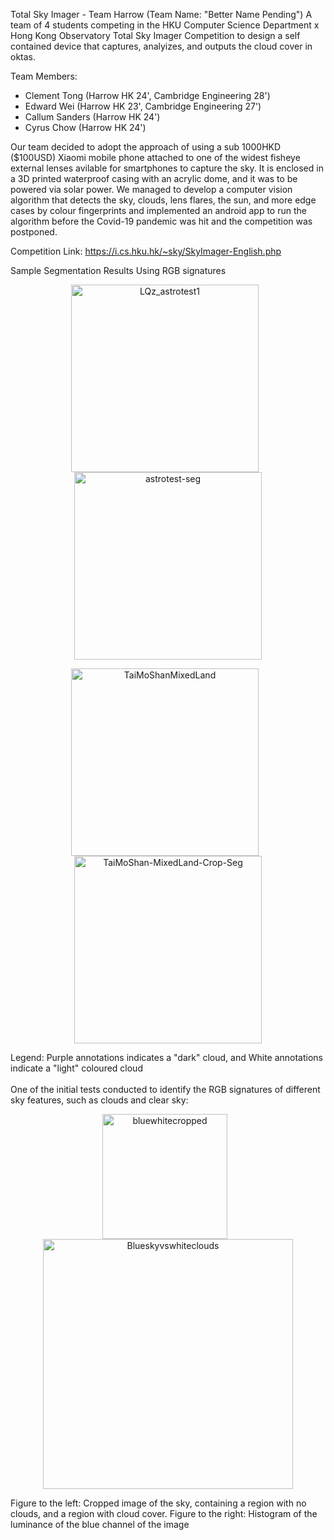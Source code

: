 Total Sky Imager - Team Harrow (Team Name: "Better Name Pending")
A team of 4 students competing in the HKU Computer Science Department x Hong Kong Observatory Total Sky Imager Competition to design a self contained device that captures, analyizes, and outputs the cloud cover in oktas. 

Team Members: 
- Clement Tong (Harrow HK 24', Cambridge Engineering 28')
- Edward Wei (Harrow HK 23', Cambridge Engineering 27')
- Callum Sanders (Harrow HK 24')
- Cyrus Chow (Harrow HK 24')
  
Our team decided to adopt the approach of using a sub 1000HKD ($100USD) Xiaomi mobile phone attached to one of the widest fisheye external lenses avilable for smartphones to capture the sky. It is enclosed in a 3D printed waterproof casing with an acrylic dome, and it was to be powered via solar power. 
We managed to develop a computer vision algorithm that detects the sky, clouds, lens flares, the sun, and more edge cases by colour fingerprints and implemented an android app to run the algorithm before the Covid-19 pandemic was hit and the competition was postponed.

Competition Link: https://i.cs.hku.hk/~sky/SkyImager-English.php

Sample Segmentation Results Using RGB signatures
<p align="center">
  <img src="https://github.com/tongclement/Total-Sky-Imager/assets/47275378/566f662b-a965-436a-ab45-ae9fc5cacc36" alt="LQz_astrotest1" style="width: 300px; margin-right: 10px;">
  <img src="https://github.com/user-attachments/assets/b5e148b5-7ef7-4717-95cc-e2e8abff6089" alt="astrotest-seg" style="width: 300px;">
</p>
<p align="center">
  <img src="https://github.com/user-attachments/assets/b10ec993-008a-4a9d-aa0d-864efb6bb4b8" alt="TaiMoShanMixedLand" style="width: 300px; margin-right: 10px;">
  <img src="https://github.com/user-attachments/assets/7cd30203-2458-4dba-a516-fcf3fe1d1b74" alt="TaiMoShan-MixedLand-Crop-Seg" style="width: 300px;">
</p>
Legend: Purple annotations indicates a "dark" cloud, and White annotations indicate a "light" coloured cloud <br/>

<br/>
One of the initial tests conducted to identify the RGB signatures of different sky features, such as clouds and clear sky:

<p align="center">
  <img src="https://github.com/user-attachments/assets/8d476f8a-5f4d-4a69-88e8-685b036942ff" alt="bluewhitecropped" style="width: 200px; margin-right: 10px;">
  <img src="https://github.com/tongclement/Total-Sky-Imager/assets/47275378/003819fc-49e1-40b3-b942-1abc5f49e956" alt="Blueskyvswhiteclouds" style="width: 400px;">
</p>

Figure to the left: Cropped image of the sky, containing a region with no clouds, and a region with cloud cover. Figure to the right: Histogram of the luminance of the blue channel of the image





 

